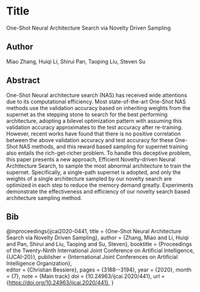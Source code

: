 # Title
One-Shot Neural Architecture Search via Novelty Driven Sampling

## Author
Miao Zhang, Huiqi Li, Shirui Pan, Taoping Liu, Steven Su

## Abstract
One-Shot Neural architecture search (NAS) has received wide attentions due to its computational efficiency. Most state-of-the-art One-Shot NAS methods use the validation accuracy based on inheriting weights from the supernet as the stepping stone to search for the best performing architecture, adopting a bilevel optimization pattern with assuming this validation accuracy approximates to the test accuracy after re-training. However, recent works have found that there is no positive correlation between the above validation accuracy and test accuracy for these One-Shot NAS methods, and this reward based sampling for supernet training also entails the rich-get-richer problem. To handle this deceptive problem, this paper presents a new approach, Efficient Novelty-driven Neural Architecture Search, to sample the most abnormal architecture to train the supernet. Specifically, a single-path supernet is adopted, and only the weights of a single architecture sampled by our novelty search are optimized in each step to reduce the memory demand greatly. Experiments demonstrate the effectiveness and efficiency of our novelty search based architecture sampling method.

## Bib
@inproceedings{ijcai2020-0441,
  title     = {One-Shot Neural Architecture Search via Novelty Driven Sampling},
  author    = {Zhang, Miao and Li, Huiqi and Pan, Shirui and Liu, Taoping and Su, Steven},
  booktitle = {Proceedings of the Twenty-Ninth International Joint Conference on
               Artificial Intelligence, {IJCAI-20}},
  publisher = {International Joint Conferences on Artificial Intelligence Organization},             
  editor    = {Christian Bessiere},	
  pages     = {3188--3194},
  year      = {2020},
  month     = {7},
  note      = {Main track}
  doi       = {10.24963/ijcai.2020/441},
  url       = {https://doi.org/10.24963/ijcai.2020/441},
}
